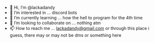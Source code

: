 - 👋 Hi, I’m @lackadandy
- 👀 I’m interested in ... discord bots
- 🌱 I’m currently learning ... how the hell to program for the 4th time
- 💞️ I’m looking to collaborate on ... nothing atm
- 📫 How to reach me ... lackadandy@gmail.com or through this place i guess, there may or may not be dms or something here

<!---
lackadandy/lackadandy is a ✨ special ✨ repository because its `README.md` (this file) appears on your GitHub profile.
You can click the Preview link to take a look at your changes.
--->
